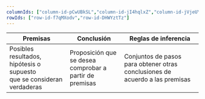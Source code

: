 ```yaml
---
columnIds: ["column-id-pCwUBkSL","column-id-jI4hqlxZ","column-id-jVjeUYhH"]
rowIds: ["row-id-f7qMXodv","row-id-DHWYztTz"]
---
```


| Premisas                                                                    | Conclusión                                                   | Reglas de inferencia                                                             |
| --------------------------------------------------------------------------- | ------------------------------------------------------------ | -------------------------------------------------------------------------------- |
| Posibles resultados, hipótesis o supuesto <br> que se consideran verdaderas | Proposición que se desea <br> comprobar a partir de premisas | Conjuntos de pasos <br>para obtener otras conclusiones de acuerdo a las premisas |